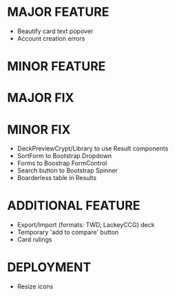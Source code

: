 # MAJOR FEATURE
* Beautify card text popover
* Account creation errors

# MINOR FEATURE

# MAJOR FIX
# MINOR FIX
* DeckPreviewCrypt/Library to use Result components
* SortForm to Bootstrap Dropdown
* Forms to Boostrap FormControl
* Search button to Bootstrap Spinner
* Boarderless table in Results

# ADDITIONAL FEATURE
* Export/Import (formats: TWD, LackeyCCG) deck
* Temporary 'add to compare' button
* Card rulings

# DEPLOYMENT
* Resize icons
